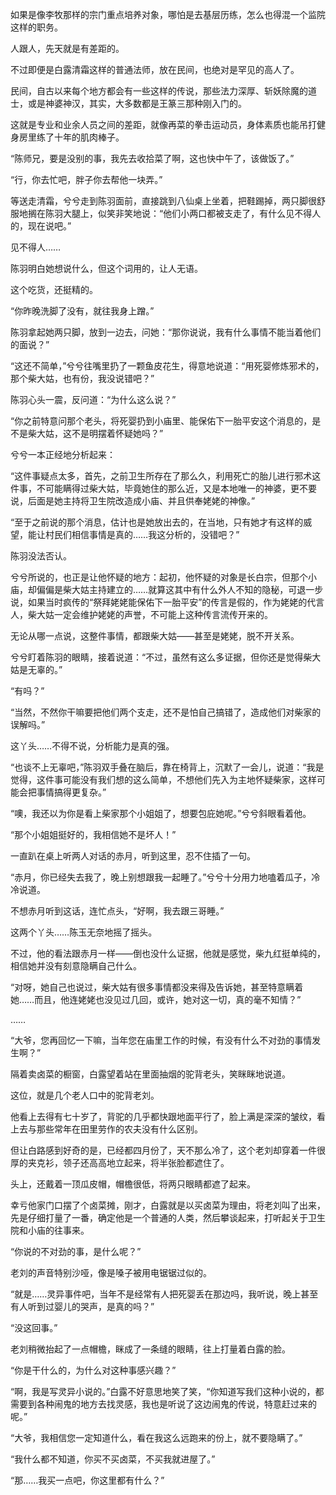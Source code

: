 如果是像李牧那样的宗门重点培养对象，哪怕是去基层历练，怎么也得混一个监院这样的职务。

人跟人，先天就是有差距的。

不过即便是白露清霜这样的普通法师，放在民间，也绝对是罕见的高人了。

民间，自古以来每个地方都会有一些这样的传说，那些法力深厚、斩妖除魔的道士，或是神婆神汉，其实，大多数都是王篆三那种刚入门的。

这就是专业和业余人员之间的差距，就像再菜的拳击运动员，身体素质也能吊打健身房里练了十年的肌肉棒子。

“陈师兄，要是没别的事，我先去收拾菜了啊，这也快中午了，该做饭了。”

“行，你去忙吧，胖子你去帮他一块弄。”

等送走清霜，兮兮走到陈羽面前，直接跳到八仙桌上坐着，把鞋踢掉，两只脚很舒服地搁在陈羽大腿上，似笑非笑地说：“他们小两口都被支走了，有什么见不得人的，现在说吧。”

见不得人……

陈羽明白她想说什么，但这个词用的，让人无语。

这个吃货，还挺精的。

“你昨晚洗脚了没有，就往我身上蹭。”

陈羽拿起她两只脚，放到一边去，问她：“那你说说，我有什么事情不能当着他们的面说？”

“这还不简单，”兮兮往嘴里扔了一颗鱼皮花生，得意地说道：“用死婴修炼邪术的，那个柴大姑，也有份，我没说错吧？”

陈羽心头一震，反问道：“为什么这么说？”

“你之前特意问那个老头，将死婴扔到小庙里、能保佑下一胎平安这个消息的，是不是柴大姑，这不是明摆着怀疑她吗？”

兮兮一本正经地分析起来：

“这件事疑点太多，首先，之前卫生所存在了那么久，利用死亡的胎儿进行邪术这件事，不可能瞒得过柴大姑，毕竟她住的那么近，又是本地唯一的神婆，更不要说，后面是她主持将卫生院改造成小庙、并且供奉姥姥的神像。”

“至于之前说的那个消息，估计也是她放出去的，在当地，只有她才有这样的威望，能让村民们相信事情是真的……我这分析的，没错吧？”

陈羽没法否认。

兮兮所说的，也正是让他怀疑的地方：起初，他怀疑的对象是长白宗，但那个小庙，却偏偏是柴大姑主持建立的……就算这其中有什么外人不知的隐秘，可退一步说，如果当时疯传的“祭拜姥姥能保佑下一胎平安”的传言是假的，作为姥姥的代言人，柴大姑一定会维护姥姥的声誉，不可能上这种传言流传开来的。

无论从哪一点说，这整件事情，都跟柴大姑——甚至是姥姥，脱不开关系。

兮兮盯着陈羽的眼睛，接着说道：“不过，虽然有这么多证据，但你还是觉得柴大姑是无辜的。”

“有吗？”

“当然，不然你干嘛要把他们两个支走，还不是怕自己搞错了，造成他们对柴家的误解吗。”

这丫头……不得不说，分析能力是真的强。

“也谈不上无辜吧，”陈羽双手叠在脑后，靠在椅背上，沉默了一会儿，说道：“我是觉得，这件事可能没有我们想的这么简单，不想他们先入为主地怀疑柴家，这样可能会把事情搞得更复杂。”

“噢，我还以为你是看上柴家那个小姐姐了，想要包庇她呢。”兮兮斜眼看着他。

“那个小姐姐挺好的，我相信她不是坏人！”

一直趴在桌上听两人对话的赤月，听到这里，忍不住插了一句。

“赤月，你已经失去我了，晚上别想跟我一起睡了。”兮兮十分用力地嗑着瓜子，冷冷说道。

不想赤月听到这话，连忙点头，“好啊，我去跟三哥睡。”

这两个丫头……陈玉无奈地摇了摇头。

不过，他的看法跟赤月一样——倒也没什么证据，他就是感觉，柴九红挺单纯的，相信她并没有刻意隐瞒自己什么。

“对呀，她自己也说过，柴大姑有很多事情都没来得及告诉她，甚至特意瞒着她……而且，他连姥姥也没见过几回，或许，她对这一切，真的毫不知情？”

……

“大爷，您再回忆一下嘛，当年您在庙里工作的时候，有没有什么不对劲的事情发生啊？”

隔着卖卤菜的橱窗，白露望着站在里面抽烟的驼背老头，笑眯眯地说道。

这位，就是几个老人口中的驼背老刘。

他看上去得有七十岁了，背驼的几乎都快跟地面平行了，脸上满是深深的皱纹，看上去与那些常年在田里劳作的农夫没有什么区别。

但让白路感到好奇的是，已经都四月份了，天不那么冷了，这个老刘却穿着一件很厚的夹克衫，领子还高高地立起来，将半张脸都遮住了。

头上，还戴着一顶瓜皮帽，帽檐很低，将两只眼睛都遮了起来。

幸亏他家门口摆了个卤菜摊，刚才，白露就是以买卤菜为理由，将老刘叫了出来，先是仔细打量了一番，确定他是一个普通的人类，然后攀谈起来，打听起关于卫生院和小庙的往事来。

“你说的不对劲的事，是什么呢？”

老刘的声音特别沙哑，像是嗓子被用电锯锯过似的。

“就是……灵异事件吧，当年不是经常有人把死婴丢在那边吗，我听说，晚上甚至有人听到过婴儿的哭声，是真的吗？”

“没这回事。”

老刘稍微抬起了一点帽檐，眯成了一条缝的眼睛，往上打量着白露的脸。

“你是干什么的，为什么对这种事感兴趣？”

“啊，我是写灵异小说的。”白露不好意思地笑了笑，“你知道写我们这种小说的，都需要到各种闹鬼的地方去找灵感，我也是听说了这边闹鬼的传说，特意赶过来的呢。”

“大爷，我相信您一定知道什么，看在我这么远跑来的份上，就不要隐瞒了。”

“我什么都不知道，你买不买卤菜，不买我就进屋了。”

“那……我买一点吧，你这里都有什么？”
